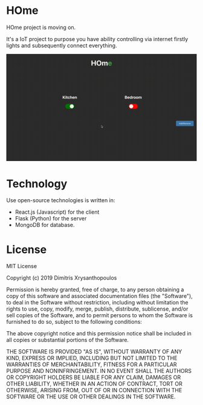 # HOme

HOme project is moving on.

It's a IoT project to purpose you have ability controlling via internet firstly lights and subsequently connect everything.


![HOme demo](https://github.com/xrysanthopoulos/HOme/blob/master/demo.gif)

# Technology

Use open-source technologies is written in:
- React.js (Javascript) for the client
- Flask (Python) for the server
- MongoDB for database.

# License

MIT License

Copyright (c) 2019 Dimitris Xrysanthopoulos

Permission is hereby granted, free of charge, to any person obtaining a copy
of this software and associated documentation files (the "Software"), to deal
in the Software without restriction, including without limitation the rights
to use, copy, modify, merge, publish, distribute, sublicense, and/or sell
copies of the Software, and to permit persons to whom the Software is
furnished to do so, subject to the following conditions:

The above copyright notice and this permission notice shall be included in all
copies or substantial portions of the Software.

THE SOFTWARE IS PROVIDED "AS IS", WITHOUT WARRANTY OF ANY KIND, EXPRESS OR
IMPLIED, INCLUDING BUT NOT LIMITED TO THE WARRANTIES OF MERCHANTABILITY,
FITNESS FOR A PARTICULAR PURPOSE AND NONINFRINGEMENT. IN NO EVENT SHALL THE
AUTHORS OR COPYRIGHT HOLDERS BE LIABLE FOR ANY CLAIM, DAMAGES OR OTHER
LIABILITY, WHETHER IN AN ACTION OF CONTRACT, TORT OR OTHERWISE, ARISING FROM,
OUT OF OR IN CONNECTION WITH THE SOFTWARE OR THE USE OR OTHER DEALINGS IN THE
SOFTWARE.
